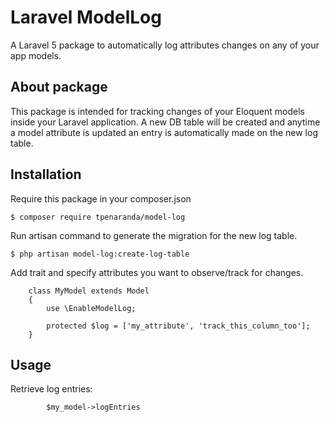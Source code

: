 # Laravel ModelLog
A Laravel 5 package to automatically log attributes changes on any of your app models.

## About package
This package is intended for tracking changes of your Eloquent models inside your Laravel application.
A new DB table will be created and anytime a model attribute is updated an entry is automatically made on the new log table.

## Installation

Require this package in your composer.json

    $ composer require tpenaranda/model-log

Run artisan command to generate the migration for the new log table.

    $ php artisan model-log:create-log-table

Add trait and specify attributes you want to observe/track for changes.

```
    class MyModel extends Model
    {
        use \EnableModelLog;

        protected $log = ['my_attribute', 'track_this_column_too'];
    }
```

## Usage

Retrieve log entries:

```
        $my_model->logEntries
```
